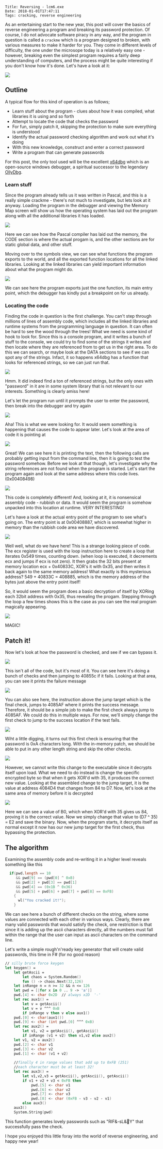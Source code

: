     Title: Reversing - lcm6.exe
    Date: 2018-01-01T17:47:11
    Tags: cracking, reverse engineering

As an entertaining start to the new year, this post will cover the basics of reverse engineering a program and breaking its password protection.  Of course, I do not advocate software piracy in any way, and the program in question is called a `crackme` which is a program designed to broken, with various measures to make it harder for you.  They come in different levels of difficulty, the one under the microsope today is a relatively easy one - however, breaking even the simplest program requires a fairly deep understanding of computers, and the process might be quite interesting if you don't know how it's done.  Let's have a look at it:

![](http://www.pinksquirrellabs.com/img/reverse1/1.png)

<!-- more -->

## Outline 

A typical flow for this kind of operation is as follows;

* Learn stuff about the program - clues about how it was compiled, what libraries it is using and so forth
* Attempt to locate the code that checks the password
* For fun, simply patch it, skipping the protection to make sure everything is understood
* Identify the actual password checking algorithm and work out what it's doing
* With this new knowledge, construct and enter a correct password
* Write a program that can generate passwords

For this post, the only tool used will be the excellent [x64dbg](https://x64dbg.com/#start) which is an open-source windows debugger, a spiritual successor to the legendary [OllyDbg](http://www.ollydbg.de/).


### Learn stuff

Since the program already tells us it was written in Pascal, and this is a really simple crackme - there's not much to investigate, but lets look at it anyway. Loading the program in the debugger and viewing the Memory Map screen will show us how the operating system has laid out the program along with all the additional libraries it has loaded.

![](http://www.pinksquirrellabs.com/img/reverse1/2.png)

Here we can see how the Pascal compiler has laid out the memory, the CODE section is where the actual progam is, and the other sections are for static global data, and other stuff.

Moving over to the symbols view, we can see what functions the program exports to the world, and all the exported function locations for all the linked libraries.  Looking at the linked libraries can yield important information about what the program might do. 

![](http://www.pinksquirrellabs.com/img/reverse1/3.png)

We can see here the program exports just the one function, its main entry point, which the debugger has kindly put a breakpoint on for us already.

### Locating the code

Finding the code in question is the first challenge.  You can't step through millions of lines of assembly code, which includes all the linked libraries and runtime systems from the programming language in question.  It can often be hard to see the wood through the trees!  What we need is some kind of hook to look for.  Since this is a console program, and it writes a bunch of stuff to the console, we could try to find some of the strings it writes and then locate where they are referenced from to get us in the right area.  To do this we can search, or maybe look at the DATA sections to see if we can spot any of the strings.  Infact, it so happens x64dbg has a function that looks for referenced strings, so we can just run that.

![](http://www.pinksquirrellabs.com/img/reverse1/4.png)

Hmm.  It did indeed find a ton of referenced strings, but the only ones with "password" in it are in some system library that is not relevant to our interests.  Something is clearly amiss here!

Let's let the program run until it prompts the user to enter the password, then break into the debugger and try again

![](http://www.pinksquirrellabs.com/img/reverse1/5.png)

Aha!  This is what we were looking for.  It would seem something is happening that causes the code to appear later.  Let's look at the area of code it is pointing at

![](http://www.pinksquirrellabs.com/img/reverse1/6.png)

Great! We can see here it is printing the text, then the following calls are probably getting input from the command line, then it is going to test the password somehow.  Before we look at that though, let's investigate why the string references are not found when the program is started.  Let's start the program again and look at the same address where this code lives. (0x00408498)

![](http://www.pinksquirrellabs.com/img/reverse1/7.png)

This code is completely different!  And, looking at it, it is nonsensical assembly code - rubbish or data.  It would seem the program is somehow unpacked into this location at runtime.  VERY INTERESTING!

Let's have a look at the actual entry point of the program to see what's going on.  The entry point is at 0x00408887, which is somewhat higher in memory than the rubbish code area we have discovered.

![](http://www.pinksquirrellabs.com/img/reverse1/8.png)

Well well, what do we have here!  This is a strange looking piece of code.  The ecx register is used with the loop instruction here to create a loop that iterates 0x549 times, counting down. (when loop is executed, it decrements ecx and jumps if ecx is not zero).  It then grabs the 32 bits present at memory location ecx + 0x40833C, XOR's it with 0x35, and then writes it back again to the same memory address!   What exactly is this mysterious address?    549 + 40833C = 408885, which is the memory address of the bytes just above the entry point itself!

So, it would seem the program does a basic decryption of itself by XORing each 32bit address with 0x35, thus revealing the progam.  Stepping through the loop a few times shows this is the case as you can see the real program magically appearing.

![](http://www.pinksquirrellabs.com/img/reverse1/9.png)

MAGIC!


## Patch it!

Now let's look at how the password is checked, and see if we can bypass it.


![](http://www.pinksquirrellabs.com/img/reverse1/10.png)

This isn't all of the code, but it's most of it.  You can see here it's doing a bunch of checks and then jumping to 40855c if it fails.  Looking at that area, you can see it prints the failure message

![](http://www.pinksquirrellabs.com/img/reverse1/11.png)

You can also see here, the instruction above the jump target which is the final check, jumps to 4085AF where it prints the success message.  Therefore, it should be a simple job to make the first check always jump to 4085AF.  We could do this in multiple ways.  For now, we'll simply change the first check to jump to the success location if the test fails.  

![](http://www.pinksquirrellabs.com/img/reverse1/12.png)

Wiht a little digging,  it turns out this first check is ensuring that the password is 0xA characters long.  With the in-memory patch, we should be able to put in any other length string and skip the other checks.

![](http://www.pinksquirrellabs.com/img/reverse1/13.png)


However, we cannot write this change to the executable since it decrypts itself upon load.  What we need to do instead is change the specific encrypted byte so that when it gets XOR'd with 35, it produces the correct new value.  Looking at the assembled change to the jump target, it is the value at address 4084D4 that changes from 84 to D7. Now, let's look at the same area of memory before it is decrypted 

![](http://www.pinksquirrellabs.com/img/reverse1/14.png)

Here we can see a value of B0, which when XOR'd with 35 gives us 84, proving it is the correct value.  Now we simply change that value to  (D7 ^ 35) = E2 and save the binary.  Now, when the program starts, it decrypts itself as normal except it now has our new jump target for the first check, thus bypassing the protection.


## The algorithm

Examining the assembly code and re-writing it in a higher level reveals something like this

```d
  if(pwd.length == 10
     && pwd[9] == (pwd[0] ^ 0xB)
     && pwd[2] + pwd[3] == pwd[1]
     && pwd[4] == (0x1B ^ 0x36)
     && pwd[5] + pwd[6] + pwd[7] + pwd[8] == 0xFB)
    {
      wl("You cracked it!");
    }
```

We can see here a bunch of different checks on the string, where some values are connected with each other in various ways.  Clearly, there are many valid passwords that would satisfy the check, one restriction is that since it is adding up the ascii characters directly, all the numbers must fall within the range that the user can input as ascii characters on the command line.

Let's write a simple rough'n'ready key generator that will create valid passwords, this time in F# (for no good reason)

```fsharp
// silly brute force keygen
let keygen() = 
    let getAscii = 
        let chaos = System.Random()
        fun () -> chaos.Next(32,126)
    let inRange n = n >= 32 && n <= 126
    let pwd = [|for x in 0 .. 9 -> 'a'|]
    pwd.[4] <- char 0x2D  // always x2D  '-'
    let rec aux1() =
        let v = getAscii()
        let v = v ^^^ 0xB
        if inRange v then v else aux1()
    pwd.[0] <- char(aux1())
    pwd.[9] <- char (int pwd.[0] ^^^ 0xB)
    let rec aux2() =
        let v1, v2 = getAscii(), getAscii()
        if inRange (v1 + v2) then v1,v2 else aux2()
    let v1, v2 = aux2()
    pwd.[2] <- char v1
    pwd.[3] <- char v2
    pwd.[1] <- char (v1 + v2)
    
    //finally 4 in range values that add up to 0xFB (251)
    //each character must be at least 32!
    let rec aux3() =
        let v1,v2,v3 = getAscii(), getAscii(), getAscii()
        if v1 + v2 + v3 < 0xFB then 
            pwd.[5] <- char v1
            pwd.[6] <- char v2
            pwd.[7] <- char v3
            pwd.[8] <- char (0xFB - v3 - v2 - v1)
        else aux3()
    aux3()
    System.String(pwd)
```

This function generates lovely passwords such as "RlF&-sL&Y" that successfully pass the check.


I hope you enjoyed this little foray into the world of reverse engineering, and happy new year!








